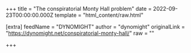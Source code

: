 
+++
title = "The conspiratorial Monty Hall problem"
date = 2022-09-23T00:00:00.000Z
template = "html_content/raw.html"

[extra]
feedName = "DYNOMIGHT"
author = "dynomight"
originalLink = "https://dynomight.net/conspiratorial-monty-hall/"
raw = ""

+++


